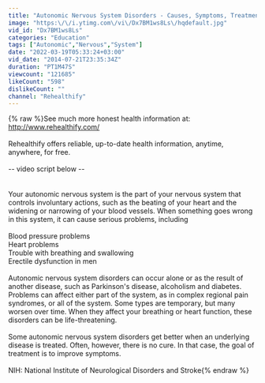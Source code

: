 ```yaml
---
title: "Autonomic Nervous System Disorders - Causes, Symptoms, Treatments & More…"
image: "https:\/\/i.ytimg.com\/vi\/Dx7BM1ws8Ls\/hqdefault.jpg"
vid_id: "Dx7BM1ws8Ls"
categories: "Education"
tags: ["Autonomic","Nervous","System"]
date: "2022-03-19T05:33:24+03:00"
vid_date: "2014-07-21T23:35:34Z"
duration: "PT1M47S"
viewcount: "121685"
likeCount: "598"
dislikeCount: ""
channel: "Rehealthify"
---
```

{% raw %}See much more honest health information at: <a rel="nofollow" target="blank" href="http://www.rehealthify.com/">http://www.rehealthify.com/</a><br /><br />Rehealthify offers reliable, up-to-date health information, anytime, anywhere, for free.<br /><br />-- video script below --<br /><br /><br />Your autonomic nervous system is the part of your nervous system that controls involuntary actions, such as the beating of your heart and the widening or narrowing of your blood vessels. When something goes wrong in this system, it can cause serious problems, including<br /><br />    Blood pressure problems<br />    Heart problems<br />    Trouble with breathing and swallowing<br />    Erectile dysfunction in men<br /><br />Autonomic nervous system disorders can occur alone or as the result of another disease, such as Parkinson's disease, alcoholism and diabetes. Problems can affect either part of the system, as in complex regional pain syndromes, or all of the system. Some types are temporary, but many worsen over time. When they affect your breathing or heart function, these disorders can be life-threatening.<br /><br />Some autonomic nervous system disorders get better when an underlying disease is treated. Often, however, there is no cure. In that case, the goal of treatment is to improve symptoms.<br /><br />NIH: National Institute of Neurological Disorders and Stroke{% endraw %}
